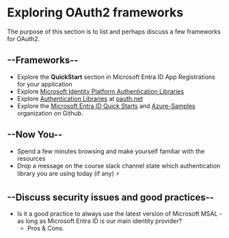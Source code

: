 # Exploring OAuth2 frameworks

The purpose of this section is to list and perhaps discuss a few frameworks for OAuth2.

## --Frameworks--

* Explore the **QuickStart** section in Microsoft Entra ID App Registrations for your application
* Explore [Microsoft Identity Platform Authentication Libraries](https://docs.microsoft.com/en-us/azure/active-directory/develop/reference-v2-libraries)
* Explore [Authentication Libraries](https://oauth.net/code/) at [oauth.net](https://oauth.net/)
* Explore the [Microsoft Entra ID Quick Starts](https://github.com/AzureADQuickStarts) and [Azure-Samples](https://github.com/orgs/Azure-Samples/repositories?language=&page=1&q=ms-identity&sort=&type=all) organization on Github.

## --Now You--

* Spend a few minutes browsing and make yourself familiar with the resources
* Drop a message on the course slack channel state which authentication library you are using today (if any) ⚡️
  
## --Discuss security issues and good practices--

* Is it a good practice to always use the latest version of Microsoft MSAL - as long as Microsoft Entra ID is our main identity provider?
  * Pros & Cons.

